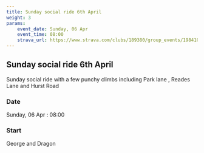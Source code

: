 ```yaml
---
title: Sunday social ride 6th April
weight: 3
params:
    event_date: Sunday, 06 Apr
    event_time: 08:00
    strava_url: https://www.strava.com/clubs/189380/group_events/1984101
---
```


## Sunday social ride 6th April 

Sunday social ride with a few punchy climbs including Park lane , Reades Lane and Hurst Road

### Date

Sunday, 06 Apr : 08:00

### Start

George and Dragon



